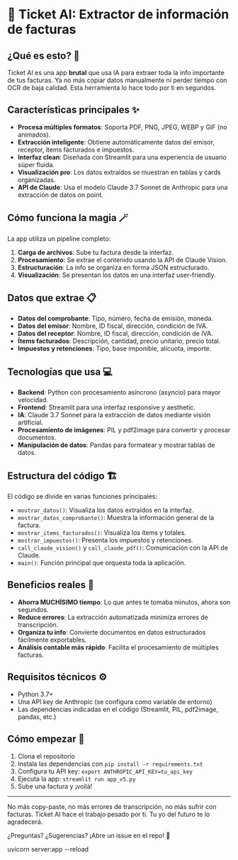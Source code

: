 # 📄 Ticket AI: Extractor de información de facturas

## ¿Qué es esto? 🤔

Ticket AI es una app **brutal** que usa IA para extraer toda la info importante de tus facturas. Ya no más copiar datos manualmente ni perder tiempo con OCR de baja calidad. Esta herramienta lo hace todo por ti en segundos.

## Características principales ✨

- **Procesa múltiples formatos**: Soporta PDF, PNG, JPEG, WEBP y GIF (no animados).
- **Extracción inteligente**: Obtiene automáticamente datos del emisor, receptor, ítems facturados e impuestos.
- **Interfaz clean**: Diseñada con Streamlit para una experiencia de usuario súper fluida.
- **Visualización pro**: Los datos extraídos se muestran en tablas y cards organizadas.
- **API de Claude**: Usa el modelo Claude 3.7 Sonnet de Anthropic para una extracción de datos on point.

## Cómo funciona la magia 🪄

La app utiliza un pipeline completo:

1. **Carga de archivos**: Sube tu factura desde la interfaz.
2. **Procesamiento**: Se extrae el contenido usando la API de Claude Vision.
3. **Estructuración**: La info se organiza en forma JSON estructurado.
4. **Visualización**: Se presentan los datos en una interfaz user-friendly.

## Datos que extrae 📋

- **Datos del comprobante**: Tipo, número, fecha de emisión, moneda.
- **Datos del emisor**: Nombre, ID fiscal, dirección, condición de IVA.
- **Datos del receptor**: Nombre, ID fiscal, dirección, condición de IVA.
- **Ítems facturados**: Descripción, cantidad, precio unitario, precio total.
- **Impuestos y retenciones**: Tipo, base imponible, alícuota, importe.

## Tecnologías que usa 💻

- **Backend**: Python con procesamiento asíncrono (asyncio) para mayor velocidad.
- **Frontend**: Streamlit para una interfaz responsive y aesthetic.
- **IA**: Claude 3.7 Sonnet para la extracción de datos mediante visión artificial.
- **Procesamiento de imágenes**: PIL y pdf2image para convertir y procesar documentos.
- **Manipulación de datos**: Pandas para formatear y mostrar tablas de datos.

## Estructura del código 🏗️

El código se divide en varias funciones principales:

- `mostrar_datos()`: Visualiza los datos extraídos en la interfaz.
- `mostrar_datos_comprobante()`: Muestra la información general de la factura.
- `mostrar_items_facturados()`: Visualiza los ítems y totales.
- `mostrar_impuestos()`: Presenta los impuestos y retenciones.
- `call_claude_vision()` y `call_claude_pdf()`: Comunicación con la API de Claude.
- `main()`: Función principal que orquesta toda la aplicación.

## Beneficios reales 🚀

- **Ahorra MUCHÍSIMO tiempo**: Lo que antes te tomaba minutos, ahora son segundos.
- **Reduce errores**: La extracción automatizada minimiza errores de transcripción.
- **Organiza tu info**: Convierte documentos en datos estructurados fácilmente exportables.
- **Análisis contable más rápido**: Facilita el procesamiento de múltiples facturas.

## Requisitos técnicos ⚙️

- Python 3.7+
- Una API key de Anthropic (se configura como variable de entorno)
- Las dependencias indicadas en el código (Streamlit, PIL, pdf2image, pandas, etc.)

## Cómo empezar 🚀

1. Clona el repositorio
2. Instala las dependencias con `pip install -r requirements.txt`
3. Configura tu API key: `export ANTHROPIC_API_KEY=tu_api_key`
4. Ejecuta la app: `streamlit run app_v5.py`
5. Sube una factura y ¡voilà! 

---

No más copy-paste, no más errores de transcripción, no más sufrir con facturas. Ticket AI hace el trabajo pesado por ti. Tu yo del futuro te lo agradecerá.

¿Preguntas? ¿Sugerencias? ¡Abre un issue en el repo! 👾


uvicorn server:app --reload
